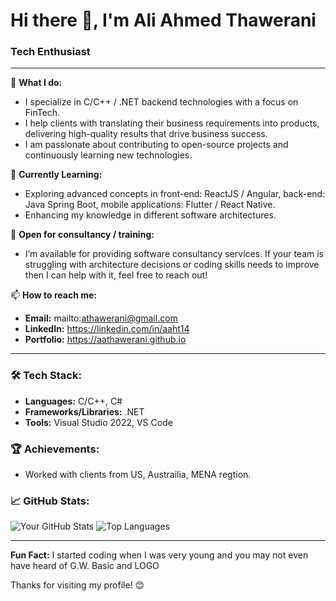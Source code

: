 # Hi there 👋, I'm Ali Ahmed Thawerani

### Tech Enthusiast

---

🔭 **What I do:**
- I specialize in C/C++ / .NET backend technologies with a focus on FinTech.
- I help clients with translating their business requirements into products, delivering high-quality results that drive business success.
- I am passionate about contributing to open-source projects and continuously learning new technologies.

🌱 **Currently Learning:**
- Exploring advanced concepts in front-end: ReactJS / Angular, back-end: Java Spring Boot, mobile applications: Flutter / React Native.
- Enhancing my knowledge in different software architectures.

💼 **Open for consultancy / training:**
- I’m available for providing software consultancy services. If your team is struggling with architecture decisions or coding skills needs to improve then I can help with it, feel free to reach out!

📫 **How to reach me:**
- **Email:** mailto:athawerani@gmail.com
- **LinkedIn:** https://linkedin.com/in/aaht14
- **Portfolio:** https://aathawerani.github.io

---

### 🛠️ **Tech Stack:**
- **Languages:** C/C++, C#
- **Frameworks/Libraries:** .NET
- **Tools:** Visual Studio 2022, VS Code

### 🏆 **Achievements:**
- Worked with clients from US, Austrailia, MENA regtion.

### 📈 **GitHub Stats:**

![Your GitHub Stats](https://github-readme-stats.vercel.app/api?username=aathawerani&show_icons=true&theme=radical)
![Top Languages](https://github-readme-stats.vercel.app/api/top-langs/?username=aathawerani&layout=compact&theme=radical)

---

**Fun Fact:** I started coding when I was very young and you may not even have heard of G.W. Basic and LOGO

Thanks for visiting my profile! 😊
